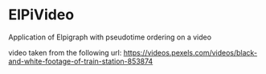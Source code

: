 # ElPiVideo
Application of Elpigraph with pseudotime ordering on a video

video taken from the following url:
https://videos.pexels.com/videos/black-and-white-footage-of-train-station-853874
